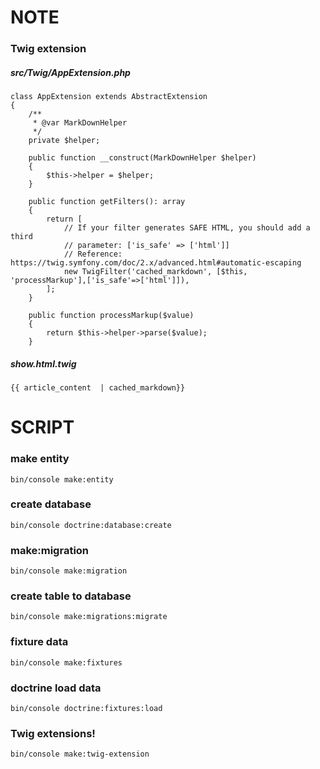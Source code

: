 # NOTE
### Twig extension
##### src/Twig/AppExtension.php

    class AppExtension extends AbstractExtension
    {
        /**
         * @var MarkDownHelper
         */
        private $helper;
    
        public function __construct(MarkDownHelper $helper)
        {
            $this->helper = $helper;
        }
    
        public function getFilters(): array
        {
            return [
                // If your filter generates SAFE HTML, you should add a third
                // parameter: ['is_safe' => ['html']]
                // Reference: https://twig.symfony.com/doc/2.x/advanced.html#automatic-escaping
                new TwigFilter('cached_markdown', [$this, 'processMarkup'],['is_safe'=>['html']]),
            ];
        }
    
        public function processMarkup($value)
        {
            return $this->helper->parse($value);
        }
##### show.html.twig
    {{ article_content  | cached_markdown}}
    
    
# SCRIPT
### make entity
    bin/console make:entity

### create database
    bin/console doctrine:database:create
### make:migration
    bin/console make:migration
### create table to database
    bin/console make:migrations:migrate
### fixture data 
    bin/console make:fixtures
### doctrine load data
    bin/console doctrine:fixtures:load
### Twig extensions!
    bin/console make:twig-extension